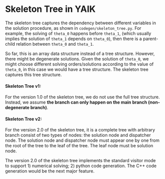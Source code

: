 # Skeleton Tree in YAIK

The skeleton tree captures the dependency between different variables in the solution procedure, as shown in `codegen/skeleton_tree.py`. For example, the solving of `theta_0` happens before `theta_1`, (which usually implies the solution of `theta_1` depends on `theta_0`), then there is a parent-child relation between `theta_0` and `theta_1`.

So far, this is an array data structure instead of a tree structure. However, there might be degenerate solutions. Given the solution of `theta_0`, we might choose different solving orders/solutions according to the value of `theta_0`, in this case we would have a tree structure. The skeleton tree captures this tree structure.

#### Skeleton Tree v1:

For the version 1.0 of the skeleton tree, we do not use the full tree structure. Instead, we 
assume **the branch can only happen on the main branch (non-degenerate branch)**.


#### Skeleton Tree v2:

For the version 2.0 of the skeleton tree, it is a complete tree with arbitrary branch consist of two types of
nodes: the solution node and dispatcher node. The solution node and dispatcher node must appear one by one from the 
root of the tree to the leaf of the tree. The leaf node must be solution node.

The version 2.0 of the skeleton tree implements the standard visitor mode to support 1) numerical solving; 2) python
code generation. The C++ code generation would be the next major feature.